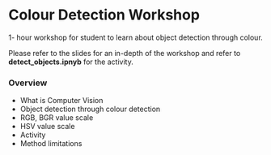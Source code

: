 # Colour Detection Workshop
1- hour workshop for student to learn about object detection through colour.

Please refer to the slides for an in-depth of the workshop and refer to  **detect_objects.ipnyb** for the activity.

### Overview
- What is Computer Vision
- Object detection through colour detection
- RGB, BGR value scale
- HSV value scale
- Activity
- Method limitations
